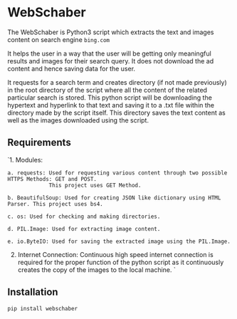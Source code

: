 ﻿# WebSchaber

The WebSchaber is Python3 script which extracts the text and images content on search engine `bing.com`

It helps the user in a way that the user will be getting only meaningful results and images for their search query. It does not download the ad content and hence saving data for the user.

It requests for a search term and creates directory (if not made previously) in the root directory of the script where all the content of the related particular search is stored. This python script will be downloading the hypertext and hyperlink to that text and saving it to a .txt file within the directory made by the script itself. This directory saves the text content as well as the images downloaded using the script.

## Requirements
`1.	Modules:

    a. requests: Used for requesting various content through two possible HTTPS Methods: GET and POST.
                 This project uses GET Method.
        
    b. BeautifulSoup: Used for creating JSON like dictionary using HTML Parser. This project uses bs4.
    
    c. os: Used for checking and making directories.
    
    d. PIL.Image: Used for extracting image content.
    
    e. io.ByteIO: Used for saving the extracted image using the PIL.Image.
 
2.	Internet Connection: Continuous high speed internet connection is required for the proper function of the python script as it           continuously creates the copy of the images to the local machine.
`
## Installation

`pip install webschaber`
